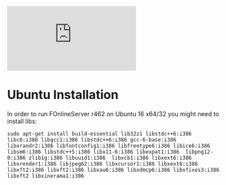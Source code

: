 ![alt text](https://fonline-status.ru/status.php?s=server.long-journey.vault72.cc&p=3000&.png)

# Ubuntu Installation
In order to run FOnlineServer r462 on Ubuntu 16 x64/32 you might need to install libs:
```
sudo apt-get install build-essential lib32z1 libstdc++6:i386 libc6:i386 libgcc1:i386 libstdc++6:i386 gcc-6-base:i386 libxrandr2:i386 libfontconfig1:i386 libfreetype6:i386 libice6:i386 libsm6:i386 libstdc++5:i386 libx11-6:i386 libexpat1:i386  libpng12-0:i386 zlib1g:i386 libuuid1:i386  libxcb1:i386 libxext6:i386 libxrender1:i386 libjpeg62:i386 libxcursor1:i386 libxext6:i386 libxft2:i386 libxft2:i386 libxau6:i386 libxdmcp6:i386 libxfixes3:i386 libxft2 libxinerama1:i386
```
